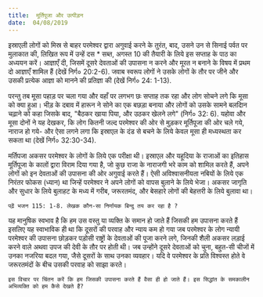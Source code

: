 ```yaml
---
title:  मूर्तिपूजा और उत्पीड़न
date:  04/08/2019
---
```


इस्राएली लोगों को मिस्र से बाहर परमेश्वर द्वारा अगुवाई करने के तुरंत, बाद, उसने उन से सिनाई पर्वत पर मुलाकात की, लिखित रूप में उन्हें दस * सब्त, अगस्त 10 की तैयारी के लिये इस सप्ताह के पाठ का अध्ययन करें। आज्ञाएँ दी, जिसमें दूसरे देवताओं की उपासना न करने और मूरत न बनाने के विषय में प्रथम दो आज्ञाएँ शामिल हैं (देखें निर्ग० 20:2-6). जवाब स्वरूप लोगों ने उसके लोगों के तौर पर जीने और उसकी प्रत्येक आज्ञा को मानने की प्रतिज्ञा की (देखें निर्ग० 24: 1-13).

परन्तु तब मूसा पहाड़ पर चला गया और वहाँ पर लगभग छः सप्ताह तक रहा और लोग सोचने लगे कि मूसा को क्या हुआ। भीड़ के दबाव में हारून ने सोने का एक बछड़ा बनाया और लोगों को उसके सामने बलदिान चढ़ाने को कहा जिसके बाद, "बैठकर खाया पिया, और उठकर खेलने लगे" (निर्ग० 32: 6). यहोवा और मूसा दोनों ने यह देखकर, कि लोग कितनी जल्द परमेश्वर की ओर से मुड़कर मूर्तिपूजा की ओर चले गये, नाराज हो गये- और ऐसा लगने लगा कि इस्राएल के दंड से बचने के लिये केवल मूसा ही मध्यस्थता कर सकता था (देखें निर्ग० 32:30-34).

मर्तिपजा अकसर परमेश्वर के लोगों के लिये एक परीक्षा थी। इस्राएल और यहूदिया के राजाओं का इतिहास मूर्तिपूजा के कालों द्वारा विराम दिया गया है, जो कुछ राजा के नाराजगी भरे काम को शामिल करते हैं, अपने लोगों को इन देवताओं की उपासना की ओर अगुवाई करते हैं। ऐसी अविश्वासनीयता नबियों के लिये एक निरंतर फोकस (ध्यान) था जिन्हें परमेश्वर ने अपने लोगों को वापस बुलाने के लिये भेजा। अकसर जागृति और सुधार के लिये बुलाहट के मध्य में गरीब, जरूरतमंद, और बेसहारे लोगों की बेहत्तरी के लिये बुलावा था।

`पढ़ें भजन 115: 1-8. लेखक कौन-सा निर्णायक बिन्दु तय कर रहा है ?`

यह मानुषिक स्वभाव है कि हम उस वस्तु या व्यक्ति के समान हो जाते हैं जिसकी हम उपासना करते हैं इसलिए यह स्वाभाविक ही था कि दूसरों की परवाह और न्याय कम हो गया जब परमेश्वर के लोग न्यायी परमेश्वर की उपासना छोड़कर पड़ोसी राष्ट्रों के देवताओं की पूजा करने लगे, जिनकी शैली अकसर लड़ाई करने वाले अथवा उपज की देवी के तौर पर होती थी। जब उन्होंने दूसरे देवताओं को चुना, बहुत-सी चीजों में उनका नजरिया बदल गया, जैसे दूसरों के साथ उनका व्यवहार। यदि वे परमेश्वर के प्रति विश्वस्त होते वे जरूरतमंदों के बीच उसकी परवाह को साझा करते।

`इस विचार पर चिंतन करें कि हम जिसकी उपासना करते हैं वैसा ही हो जाते हैं। इस सिद्धांत के समकालीन अभिव्यक्ति को हम कैसे देखते हैं?`